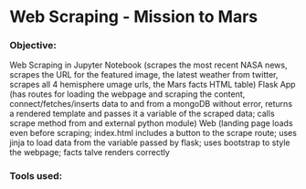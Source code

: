 # Web Scraping - Mission to Mars

### Objective: 
Web Scraping in Jupyter Notebook (scrapes the most recent NASA news, scrapes the URL for the featured image, the latest weather from twitter, scrapes all 4 hemisphere umage urls, the Mars facts HTML table)
Flask App (has routes for loading the webpage and scraping the content, connect/fetches/inserts data to and from a mongoDB without error, returns a rendered template and passes it a variable of the scraped data; calls scrape method from and external python module)
Web (landing page loads even before scraping; index.html includes a button to the scrape route; uses jinja to load data from the variable passed by flask; uses bootstrap to style the webpage; facts talve renders correctly

### Tools used: 





